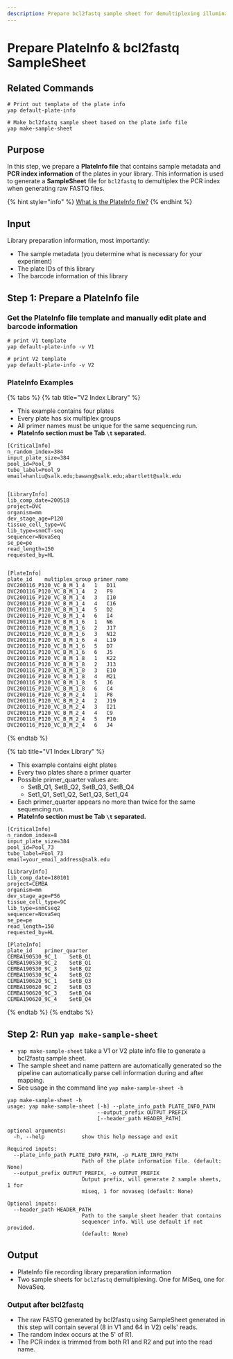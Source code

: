 ```yaml
---
description: Prepare bcl2fastq sample sheet for demultiplexing illumina primer index
---
```


# Prepare PlateInfo & bcl2fastq SampleSheet

## Related Commands

```text
# Print out template of the plate info
yap default-plate-info

# Make bcl2fastq sample sheet based on the plate info file
yap make-sample-sheet
```

## Purpose

In this step, we prepare a **PlateInfo file** that contains sample metadata and **PCR index information** of the plates in your library. This information is used to generate a **SampleSheet** file for `bcl2fastq` to demultiplex the PCR index when generating raw FASTQ files.

{% hint style="info" %}
[What is the PlateInfo file?](../other/faq.md#what-is-plateinfo-file)
{% endhint %}

## Input

Library preparation information, most importantly:

* The sample metadata \(you determine what is necessary for your experiment\)
* The plate IDs of this library
* The barcode information of this library

## Step 1: Prepare a PlateInfo file

### Get the PlateInfo file template and manually edit plate and barcode information

```text
# print V1 template
yap default-plate-info -v V1

# print V2 template
yap default-plate-info -v V2
```

### PlateInfo Examples

{% tabs %}
{% tab title="V2 Index Library" %}
* This example contains four plates
* Every plate has six multiplex groups
* All primer names must be unique for the same sequencing run.
* **PlateInfo section must be Tab `\t` separated.**

```text
[CriticalInfo]
n_random_index=384
input_plate_size=384
pool_id=Pool_9
tube_label=Pool_9
email=hanliu@salk.edu;bawang@salk.edu;abartlett@salk.edu


[LibraryInfo]
lib_comp_date=200518
project=DVC
organism=mm
dev_stage_age=P120
tissue_cell_type=VC
lib_type=snmCT-seq
sequencer=NovaSeq
se_pe=pe
read_length=150
requested_by=HL


[PlateInfo]
plate_id	multiplex_group	primer_name
DVC200116_P120_VC_B_M_1_4	1	D11
DVC200116_P120_VC_B_M_1_4	2	F9
DVC200116_P120_VC_B_M_1_4	3	I10
DVC200116_P120_VC_B_M_1_4	4	C16
DVC200116_P120_VC_B_M_1_4	5	D2
DVC200116_P120_VC_B_M_1_4	6	I4
DVC200116_P120_VC_B_M_1_6	1	N6
DVC200116_P120_VC_B_M_1_6	2	J17
DVC200116_P120_VC_B_M_1_6	3	N12
DVC200116_P120_VC_B_M_1_6	4	L19
DVC200116_P120_VC_B_M_1_6	5	D7
DVC200116_P120_VC_B_M_1_6	6	J5
DVC200116_P120_VC_B_M_1_8	1	K22
DVC200116_P120_VC_B_M_1_8	2	J13
DVC200116_P120_VC_B_M_1_8	3	E10
DVC200116_P120_VC_B_M_1_8	4	M21
DVC200116_P120_VC_B_M_1_8	5	J6
DVC200116_P120_VC_B_M_1_8	6	C4
DVC200116_P120_VC_B_M_2_4	1	P8
DVC200116_P120_VC_B_M_2_4	2	J19
DVC200116_P120_VC_B_M_2_4	3	I21
DVC200116_P120_VC_B_M_2_4	4	C9
DVC200116_P120_VC_B_M_2_4	5	P10
DVC200116_P120_VC_B_M_2_4	6	J4
```
{% endtab %}

{% tab title="V1 Index Library" %}
* This example contains eight plates
* Every two plates share a primer quarter
* Possible primer\_quarter values are:
  * SetB\_Q1, SetB\_Q2, SetB\_Q3, SetB\_Q4
  * Set1\_Q1, Set1\_Q2, Set1\_Q3, Set1\_Q4
* Each primer\_quarter appears no more than twice for the same sequencing run.
* **PlateInfo section must be Tab `\t` separated.**

```text
[CriticalInfo]
n_random_index=8
input_plate_size=384
pool_id=Pool_73
tube_label=Pool_73
email=your_email_address@salk.edu

[LibraryInfo]
lib_comp_date=180101
project=CEMBA
organism=mm
dev_stage_age=P56
tissue_cell_type=9C
lib_type=snmCseq2
sequencer=NovaSeq
se_pe=pe
read_length=150
requested_by=HL

[PlateInfo]
plate_id	primer_quarter
CEMBA190530_9C_1	SetB_Q1
CEMBA190530_9C_2	SetB_Q1
CEMBA190530_9C_3	SetB_Q2
CEMBA190530_9C_4	SetB_Q2
CEMBA190620_9C_1	SetB_Q3
CEMBA190620_9C_2	SetB_Q3
CEMBA190620_9C_3	SetB_Q4
CEMBA190620_9C_4	SetB_Q4
```
{% endtab %}
{% endtabs %}

## Step 2: Run `yap make-sample-sheet`

* `yap make-sample-sheet` take a V1 or V2 plate info file to generate a bcl2fastq sample sheet.
* The sample sheet and name pattern are automatically generated so the pipeline can automatically parse cell information during and after mapping.
* See usage in the command line `yap make-sample-sheet -h`

```text
yap make-sample-sheet -h
usage: yap make-sample-sheet [-h] --plate_info_path PLATE_INFO_PATH
                             --output_prefix OUTPUT_PREFIX
                             [--header_path HEADER_PATH]

optional arguments:
  -h, --help            show this help message and exit

Required inputs:
  --plate_info_path PLATE_INFO_PATH, -p PLATE_INFO_PATH
                        Path of the plate information file. (default: None)
  --output_prefix OUTPUT_PREFIX, -o OUTPUT_PREFIX
                        Output prefix, will generate 2 sample sheets, 1 for
                        miseq, 1 for novaseq (default: None)

Optional inputs:
  --header_path HEADER_PATH
                        Path to the sample sheet header that contains
                        sequencer info. Will use default if not provided.
                        (default: None)
```

## Output

* PlateInfo file recording library preparation information
* Two sample sheets for `bcl2fastq` demultiplexing. One for MiSeq, one for NovaSeq.

### Output after bcl2fastq

* The raw FASTQ generated by bcl2fastq using SampleSheet generated in this step will contain several \(8 in V1 and 64 in V2\) cells' reads. 
* The random index occurs at the 5' of R1.
* The PCR index is trimmed from both R1 and R2 and put into the read name.

